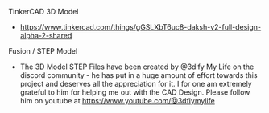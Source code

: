TinkerCAD 3D Model 
* https://www.tinkercad.com/things/gGSLXbT6uc8-daksh-v2-full-design-alpha-2-shared

Fusion / STEP Model
* The 3D Model STEP Files have been created by @3dify My Life on the discord community - he has put in a huge amount of effort towards this project and deserves all the appreciation for it. I for one am extremely grateful to him for helping me out with the CAD Design. Please follow him on youtube at https://www.youtube.com/@3dfiymylife
